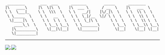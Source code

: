 ```                                               
 ________       ___  ___      _______        _____      ________      
|\   ____\     |\  \|\  \    |\  ___ \      / __  \    |\   ___  \    
\ \  \___|_    \ \  \\\  \   \ \   __/|    |\/_|\  \   \ \  \\ \  \   
 \ \_____  \    \ \   __  \   \ \  \_|/__  \|/ \ \  \   \ \  \\ \  \  
  \|____|\  \    \ \  \ \  \   \ \  \_|\ \      \ \  \   \ \  \\ \  \ 
    ____\_\  \    \ \__\ \__\   \ \_______\      \ \__\   \ \__\\ \__\
   |\_________\    \|__|\|__|    \|_______|       \|__|    \|__| \|__|
   \|_________|
```
---
<a href="https://github.com/anuraghazra/github-readme-stats">
  <img align="center" src="https://github-readme-stats.vercel.app/api/top-langs/?username=5he1n&theme=midnight-purple&show_icons=true&count_private=true" />
</a>
<a href="https://github.com/anuraghazra/github-readme-stats">
  <img align="center" src="https://github-readme-stats.vercel.app/api?username=5he1n&theme=midnight-purple&count_private=true" />
</a>
